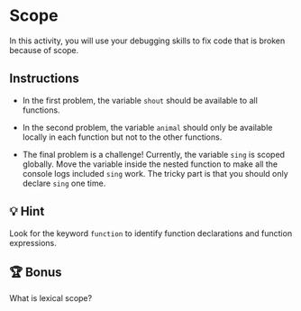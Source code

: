 # Scope 

In this activity, you will use your debugging skills to fix code that is broken because of scope.

## Instructions

* In the first problem, the variable `shout` should be available to all functions. 

* In the second problem, the variable `animal` should only be available locally in each function but not to the other functions.  

* The final problem is a challenge! Currently, the variable `sing` is scoped globally. Move the variable inside the nested function to make all the console logs included `sing` work.  The tricky part is that you should only declare `sing` one time. 

## 💡 Hint

Look for the keyword `function` to identify function declarations and function expressions.   

## 🏆 Bonus

What is lexical scope?